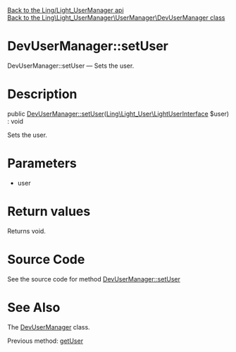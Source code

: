 [Back to the Ling/Light_UserManager api](https://github.com/lingtalfi/Light_UserManager/blob/master/doc/api/Ling/Light_UserManager.md)<br>
[Back to the Ling\Light_UserManager\UserManager\DevUserManager class](https://github.com/lingtalfi/Light_UserManager/blob/master/doc/api/Ling/Light_UserManager/UserManager/DevUserManager.md)


DevUserManager::setUser
================



DevUserManager::setUser — Sets the user.




Description
================


public [DevUserManager::setUser](https://github.com/lingtalfi/Light_UserManager/blob/master/doc/api/Ling/Light_UserManager/UserManager/DevUserManager/setUser.md)([Ling\Light_User\LightUserInterface](https://github.com/lingtalfi/Light_User/blob/master/doc/api/Ling/Light_User/LightUserInterface.md) $user) : void




Sets the user.




Parameters
================


- user

    


Return values
================

Returns void.








Source Code
===========
See the source code for method [DevUserManager::setUser](https://github.com/lingtalfi/Light_UserManager/blob/master/UserManager/DevUserManager.php#L58-L61)


See Also
================

The [DevUserManager](https://github.com/lingtalfi/Light_UserManager/blob/master/doc/api/Ling/Light_UserManager/UserManager/DevUserManager.md) class.

Previous method: [getUser](https://github.com/lingtalfi/Light_UserManager/blob/master/doc/api/Ling/Light_UserManager/UserManager/DevUserManager/getUser.md)<br>

